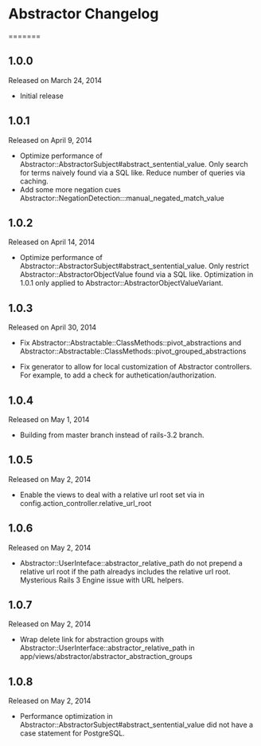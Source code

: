 # Abstractor Changelog

=======

## 1.0.0

Released on March 24, 2014

* Initial release

## 1.0.1

Released on April 9, 2014

* Optimize performance of Abstractor::AbstractorSubject#abstract\_sentential_value.
  Only search for terms naively found via a SQL like.
  Reduce number of queries via caching.
* Add some more negation cues Abstractor::NegationDetection:::manual\_negated\_match_value

## 1.0.2

Released on April 14, 2014

* Optimize performance of Abstractor::AbstractorSubject#abstract\_sentential_value.
  Only restrict Abstractor::AbstractorObjectValue found via a SQL like.  Optimization
  in 1.0.1 only applied to Abstractor::AbstractorObjectValueVariant.

## 1.0.3

Released on April 30, 2014

* Fix Abstractor::Abstractable::ClassMethods::pivot_abstractions
and Abstractor::Abstractable::ClassMethods::pivot\_grouped_abstractions

* Fix generator to allow for local customization of Abstractor
controllers.  For example, to add a check for authetication/authorization.

## 1.0.4

Released on May 1, 2014

* Building from master branch instead of rails-3.2 branch.

## 1.0.5

Released on May 2, 2014

*  Enable the views to deal with a
relative url root set via in
config.action\_controller.relative\_url\_root

## 1.0.6

Released on May 2, 2014

* Abstractor::UserInteface::abstractor_relative_path do not
prepend a relative url root if the path alreadys includes the
relative url root.  Mysterious Rails 3 Engine issue with
URL helpers.

## 1.0.7

Released on May 2, 2014

* Wrap delete link for abstraction groups with
Abstractor::UserInterface::abstractor\_relative\_path
in app/views/abstractor/abstractor\_abstraction\_groups


## 1.0.8

Released on May 2, 2014

* Performance optimization in
Abstractor::AbstractorSubject#abstract\_sentential\_value
did not have a case statement for PostgreSQL.